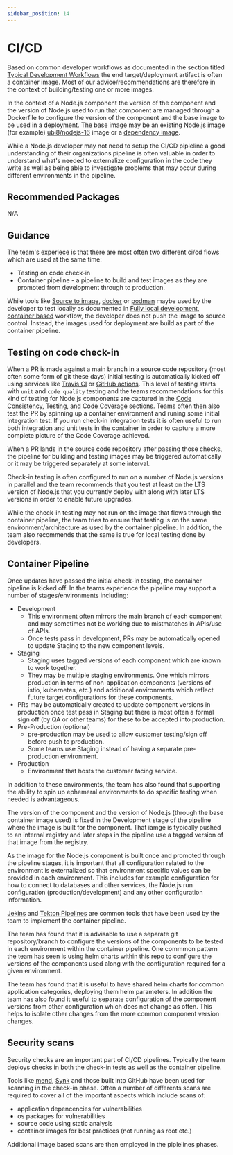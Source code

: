 ```yaml
---
sidebar_position: 14
---
```


# CI/CD

Based on common developer workflows as documented in the section titled
[Typical Development Workflows](./docs/development/dev-flows.md#typical-development-workflows)
the end target/deployment artifact is often a container image. Most of our
advice/recommendations are therefore in the context of building/testing
one or more images.

In the context of a Node.js component the version of the component and
the version of Node.js used to run that component are managed through
a Dockerfile to configure the version of the component and the base
image to be used in a deployment. The base image may be an
existing Node.js image (for example)
[ubi8/nodejs-16](https://catalog.redhat.com/software/containers/ubi8/nodejs-16/615aee9fc739c0a4123a87e1)
image or a [dependency image](./docs/development/building-good-containers.md#dependency-image).

While a Node.js developer may not need to setup the CI/CD pipleline a
good understanding of their organizations pipeline is often valuable
in order to understand what's needed to externalize configuration in
the code they write as well as being able to investigate problems that
may occur during different environments in the pipeline.

## Recommended Packages

N/A

## Guidance

The team's experiece is that there are most often two different ci/cd flows
which are used at the same time:

* Testing on code check-in
* Container pipeline - a pipeline to build and test images as they
  are promoted from development through to production.

While tools like [Source to image](https://github.com/openshift/source-to-image),
[docker](https://www.docker.com/) or [podman](https://podman.io/) maybe used by
the developer to test locally as documented in
[Fully local development, container based](./docs/development/dev-flows.md#fully-local-development-container-based) workflow,
the developer does not push the image to source control. Instead,
the images used for deployment are build as part of the container pipeline.

## Testing on code check-in

When a PR is made against a main branch in a source code repository (most often
some form of git these days) initial testing is automatically kicked off
using services like [Travis CI](https://www.travis-ci.com/) or
[GitHub actions](https://github.com/features/actions). This level of testing
starts with `unit` and `code quality` testing and the teams recommendations
for this kind of testing for Node.js components are captured in the
[Code Consistency](./docs/development/code-consistency.md),
[Testing](./docs/development/testing.md), and
[Code Coverage](./docs/development/code-coverage.md) sections. Teams often
then also test the PR by spinning up a container environment and runing some
initial integration test.  If you run check-in integration tests it is often useful to run both 
integration and unit tests in the container in order to capture a more complete picture
of the Code Coverage achieved.

When a PR lands in the source code repository after passing
those checks, the pipeline for building and testing images
may be triggered automatically or it may be triggered separately
at some interval.

Check-in testing is often configured to run on a number of Node.js
versions in parallel and the team recommends that you test at least on the
LTS version of Node.js that you currently deploy with along with
later LTS versions in order to enable future upgrades.

While the check-in testing may not run on the image that flows
through the container pipeline, the team tries to ensure
that testing is on the same environment/architecture as used
by the container pipeline. In addition, the team also recommends
that the same is true for local testing done by developers.

## Container Pipeline

Once updates have passed the initial check-in testing, the container
pipeline is kicked off. In the teams experience the pipeline may
support a number of stages/environments including:

* Development
  * This environment often mirrors the main branch of each component
    and may sometimes not be working due to mistmatches in APIs/use of APIs.
  * Once tests pass in development, PRs may be automatically opened to
    update Staging to the new component levels.
* Staging
  * Staging uses tagged versions of each component which are known to
    work together.
  * They may be multiple staging environments. One which
    mirrors production in terms of non-application components
    (versions of istio, kubernetes, etc.) and additional
    environments which reflect future target configurations
    for these components.
 * PRs may be automatically created to update component versions in
    production once test pass in Staging but there is most often a
    formal sign off (by QA or other teams) for these to be accepted
    into production.
* Pre-Production (optional)
  * pre-production may be used to allow customer testing/sign
    off before push to production.
  * Some teams use Staging instead of having a separate pre-production
    environment.
* Production
  * Environment that hosts the customer facing service.

In addition to these environments, the team has also found that supporting
the ability to spin up ephemeral environments to do specific testing when
needed is advantageous.

The version of the component and the version of Node.js (through the base
container image used) is fixed in the Development stage of the pipeline
where the image is built for the component. That iamge is typically
pushed to an internal registry and later steps in the pipeline use a tagged
version of that image from the registry. 

As the image for the Node.js component is built once and promoted
through the pipeline stages, it is important that all configuration
related to the environment is externalized so that environment specific
values can be provided in each environment. This includes for example
configuration for how to connect to databases and other services, the
Node.js run configuration (production/development) and any other configuration
information.

[Jekins](https://www.jenkins.io/) and
[Tekton Pipelines](https://tekton.dev/) are common tools that have been
used by the team to implement the container pipeline.

The team has found that it is advisable to use a separate git repository/branch
to configure the versions of the components to be tested in each environment
within the container pipeline. One commmon pattern the team has seen is using
helm charts within this repo to configure the versions of the components used
along with the configuration required for a given environment.

The team has found that it is useful to have shared helm charts for common application
categories, deploying them helm parameters. In addition the team has also found
it useful to separate configuration of the component versions from other
configuration which does not change as often. This helps to isolate other
changes from the more common component version changes.

## Security scans

Security checks are an important part of CI/CD pipelines. Typically the team
deploys checks in both the check-in tests as well as the container pipeline.

Tools like [mend](https://www.mend.io/), [Synk](https://snyk.io/) and those
built into GitHub have been used for scanning in the check-in phase. Often
a number of differents scans are required to cover all of the important aspects
which include scans of:
* application depencencies for vulnerabilities
* os packages for vulnerabilities
* source code using static analysis
* container images for best practices (not running as root etc.)

Additional image based scans are then employed in the piplelines phases.











